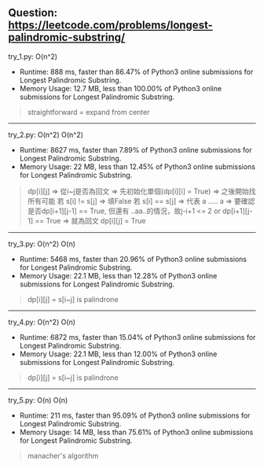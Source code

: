 Question: https://leetcode.com/problems/longest-palindromic-substring/
---

try_1.py: O(n^2)

* Runtime: 888 ms, faster than 86.47% of Python3 online submissions for Longest Palindromic Substring.
* Memory Usage: 12.7 MB, less than 100.00% of Python3 online submissions for Longest Palindromic Substring.

> straightforward = expand from center

---

try_2.py: O(n^2) O(n^2)

* Runtime: 8627 ms, faster than 7.89% of Python3 online submissions for Longest Palindromic Substring.
* Memory Usage: 22 MB, less than 12.45% of Python3 online submissions for Longest Palindromic Substring.

> dp[i][j] => 從i~j是否為回文 => 先初始化單個(dp[i][i] = True) => 之後開始找所有可能
> 若 s[i] != s[j] => 填False
> 若 s[i] == s[j] => 代表 a ..... a => 要確認是否dp[i+1][j-1] == True, 但還有 ..aa..的情況，故j-i+1 <= 2 or dp[i+1][j-1] == True => 就為回文 dp[i][j] = True

---

try_3.py: O(n^2) O(n)

* Runtime: 5468 ms, faster than 20.96% of Python3 online submissions for Longest Palindromic Substring.
* Memory Usage: 22.1 MB, less than 12.28% of Python3 online submissions for Longest Palindromic Substring.

> dp[i][j] = s[i~j] is palindrone

---

try_4.py: O(n^2) O(n)

* Runtime: 6872 ms, faster than 15.04% of Python3 online submissions for Longest Palindromic Substring.
* Memory Usage: 22.1 MB, less than 12.00% of Python3 online submissions for Longest Palindromic Substring.

> dp[i][j] = s[i~j] is palindrone

---

try_5.py: O(n) O(n)

* Runtime: 211 ms, faster than 95.09% of Python3 online submissions for Longest Palindromic Substring.
* Memory Usage: 14 MB, less than 75.61% of Python3 online submissions for Longest Palindromic Substring.

> manacher's algorithm